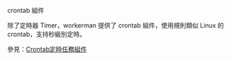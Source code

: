 crontab 組件

除了定時器 Timer，workerman 提供了 crontab 組件，使用規則類似 Linux 的 crontab，支持秒級別定時。

參見：[Crontab定時任務組件](../components/crontab.md)
